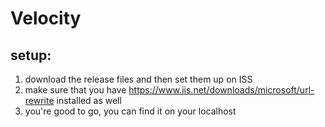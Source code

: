 # Velocity
## setup:
1. download the release files and then set them up on ISS 
2. make sure that you have https://www.iis.net/downloads/microsoft/url-rewrite installed as well
3. you're good to go, you can find it on your localhost
